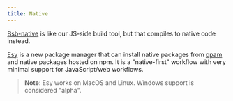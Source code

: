 ```yaml
---
title: Native
---
```


[Bsb-native](https://github.com/bsansouci/bsb-native) is like our JS-side build tool, but that compiles to native code instead.

[Esy](https://esy.sh) is a new package manager that can install native packages from [opam](https://opam.ocaml.org/packages/) and native packages hosted on npm. It is a "native-first" workflow with very minimal support for JavaScript/web workflows. 

> **Note**: Esy works on MacOS and Linux. Windows support is considered "alpha".
